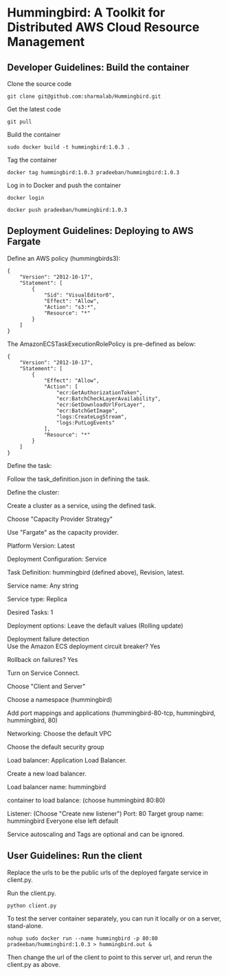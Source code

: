 # Hummingbird: A Toolkit for Distributed AWS Cloud Resource Management 

## Developer Guidelines: Build the container

Clone the source code
````
git clone git@github.com:sharmalab/Hummingbird.git
````

Get the latest code
````
git pull
````

Build the container
````
sudo docker build -t hummingbird:1.0.3 .
````
Tag the container
````
docker tag hummingbird:1.0.3 pradeeban/hummingbird:1.0.3
````

Log in to Docker and push the container
````
docker login

docker push pradeeban/hummingbird:1.0.3
````

## Deployment Guidelines: Deploying to AWS Fargate

Define an AWS policy (hummingbirds3):
````
{
    "Version": "2012-10-17",
    "Statement": [
        {
            "Sid": "VisualEditor0",
            "Effect": "Allow",
            "Action": "s3:*",
            "Resource": "*"
        }
    ]
}
````

The AmazonECSTaskExecutionRolePolicy is pre-defined as below:
````
{
    "Version": "2012-10-17",
    "Statement": [
        {
            "Effect": "Allow",
            "Action": [
                "ecr:GetAuthorizationToken",
                "ecr:BatchCheckLayerAvailability",
                "ecr:GetDownloadUrlForLayer",
                "ecr:BatchGetImage",
                "logs:CreateLogStream",
                "logs:PutLogEvents"
            ],
            "Resource": "*"
        }
    ]
}
````

Define the task:

Follow the task_definition.json in defining the task.


Define the cluster:

Create a cluster as a service, using the defined task.

Choose "Capacity Provider Strategy"

Use "Fargate" as the capacity provider.

Platform Version: Latest

Deployment Configuration: Service

Task Definition: hummingbird (defined above), Revision, latest.

Service name: Any string

Service type: Replica

Desired Tasks: 1

Deployment options: Leave the default values (Rolling update)

Deployment failure detection  
Use the Amazon ECS deployment circuit breaker? Yes

Rollback on failures? Yes

Turn on Service Connect.

Choose "Client and Server"

Choose a namespace (hummingbird)

Add port mappings and applications (hummingbird-80-tcp, hummingbird, hummingbird, 80)

Networking: Choose the default VPC

Choose the default security group

Load balancer: Application Load Balancer.

Create a new load balancer.

Load balancer name: hummingbird

container to load balance: (choose hummingbird 80:80)

Listener: (Choose "Create new listener")
Port: 80
Target group name: hummingbird
Everyone else left default

Service autoscaling and Tags are optional and can be ignored.

## User Guidelines: Run the client

Replace the urls to be the public urls of the deployed fargate service in client.py.

Run the client.py.

````
python client.py
````

To test the server container separately, you can run it locally or on a server, stand-alone. 

````
nohup sudo docker run --name hummingbird -p 80:80 pradeeban/hummingbird:1.0.3 > hummingbird.out &
````
Then change the url of the client to point to this server url, and rerun the client.py as above.
